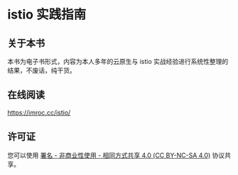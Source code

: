 # istio 实践指南

## 关于本书

本书为电子书形式，内容为本人多年的云原生与 istio 实战经验进行系统性整理的结果，不废话，纯干货。
 
## 在线阅读

https://imroc.cc/istio/

## 许可证

您可以使用 [署名 - 非商业性使用 - 相同方式共享 4.0 (CC BY-NC-SA 4.0)](https://creativecommons.org/licenses/by-nc-sa/4.0/deed.zh) 协议共享。